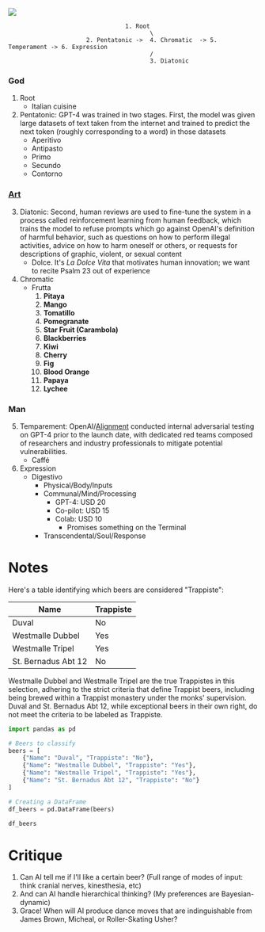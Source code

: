 

![](https://www.economist.com/cdn-cgi/image/width=1424,quality=80,format=auto/content-assets/images/20240330_BLP515.jpg)

 
                                     1. Root    
                                            \ 
                          2. Pentatonic ->  4. Chromatic  -> 5. Temperament -> 6. Expression
                                            / 
                                            3. Diatonic
 

### God
1. Root
   - Italian cuisine
2. Pentatonic: GPT-4 was trained in two stages. First, the model was given large datasets of text taken from the internet and trained to predict the next token (roughly corresponding to a word) in those datasets
   - Aperitivo
   - Antipasto
   - Primo
   - Secundo
   - Contorno 
### [Art](https://www.economist.com/the-economist-explains/2024/03/28/how-to-define-artificial-general-intelligence)
3. Diatonic: Second, human reviews are used to fine-tune the system in a process called reinforcement learning from human feedback, which trains the model to refuse prompts which go against OpenAI's definition of harmful behavior, such as questions on how to perform illegal activities, advice on how to harm oneself or others, or requests for descriptions of graphic, violent, or sexual content
   - Dolce. It's *La Dolce Vita* that motivates human innovation; we want to recite $\text{Psalm 23}$ out of experience
4. Chromatic
   - Frutta
     1. **Pitaya** 
     2. **Mango**  
     3. **Tomatillo** 
     4. **Pomegranate** 
     5. **Star Fruit (Carambola)**     
     6. **Blackberries**  
     7. **Kiwi**  
     8. **Cherry** 
     9. **Fig** 
     10. **Blood Orange**  
     11. **Papaya** 
     12. **Lychee**  
### Man
5. Temparement: OpenAI/[Alignment](https://en.wikipedia.org/wiki/GPT-4#Alignment) conducted internal adversarial testing on GPT-4 prior to the launch date, with dedicated red teams composed of researchers and industry professionals to mitigate potential vulnerabilities.
   - Caffé
6. Expression
   - Digestivo
      - Physical/Body/Inputs
      - Communal/Mind/Processing
         - GPT-4: USD 20
         - Co-pilot: USD 15
         - Colab: USD 10
            - Promises something on the Terminal  
      - Transcendental/Soul/Response

# Notes

Here's a table identifying which beers are considered "Trappiste":

| Name                | Trappiste |
|---------------------|-----------|
| Duval               | No        |
| Westmalle Dubbel    | Yes       |
| Westmalle Tripel    | Yes       |
| St. Bernadus Abt 12 | No        |

Westmalle Dubbel and Westmalle Tripel are the true Trappistes in this selection, adhering to the strict criteria that define Trappist beers, including being brewed within a Trappist monastery under the monks' supervision. Duval and St. Bernadus Abt 12, while exceptional beers in their own right, do not meet the criteria to be labeled as Trappiste.

```python
import pandas as pd

# Beers to classify
beers = [
    {"Name": "Duval", "Trappiste": "No"},
    {"Name": "Westmalle Dubbel", "Trappiste": "Yes"},
    {"Name": "Westmalle Tripel", "Trappiste": "Yes"},
    {"Name": "St. Bernadus Abt 12", "Trappiste": "No"}
]

# Creating a DataFrame
df_beers = pd.DataFrame(beers)

df_beers

```

# Critique

1. Can AI tell me if I'll like a certain beer? (Full range of modes of input: think cranial nerves, kinesthesia, etc)
2. And can AI handle hierarchical thinking? (My preferences are Bayesian-dynamic)
3. Grace! When will AI produce dance moves that are indinguishable from James Brown, Micheal, or Roller-Skating Usher?
